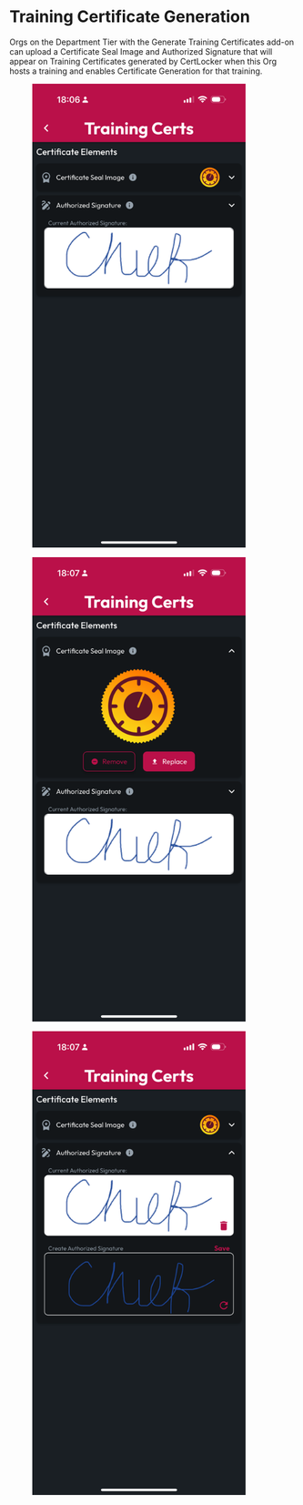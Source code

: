 # Training Certificate Generation

Orgs on the Department Tier with the Generate Training Certificates add-on can upload a Certificate Seal Image and Authorized Signature that will appear on Training Certificates generated by CertLocker when this Org hosts a training and enables Certificate Generation for that training.

<div><figure><img src="../../../.gitbook/assets/1.0.0-training-certs.PNG" alt="" width="375"><figcaption></figcaption></figure> <figure><img src="../../../.gitbook/assets/1.0.0-training-cert-seal.PNG" alt="" width="375"><figcaption></figcaption></figure> <figure><img src="../../../.gitbook/assets/1.0.0-training-cert-sign.PNG" alt="" width="375"><figcaption></figcaption></figure></div>

